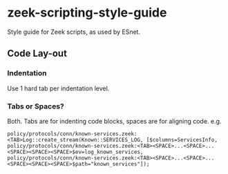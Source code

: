 # zeek-scripting-style-guide
Style guide for Zeek scripts, as used by ESnet.

## Code Lay-out

### Indentation

Use 1 hard tab per indentation level.

### Tabs or Spaces?

Both. Tabs are for indenting code blocks, spaces are for aligning code. e.g.

```
policy/protocols/conn/known-services.zeek:<TAB>Log::create_stream(Known::SERVICES_LOG, [$columns=ServicesInfo,
policy/protocols/conn/known-services.zeek:<TAB><SPACE>...<SPACE>...<SPACE><SPACE><SPACE>$ev=log_known_services,
policy/protocols/conn/known-services.zeek:<TAB><SPACE>...<SPACE>...<SPACE><SPACE><SPACE>$path="known_services"]);
```
